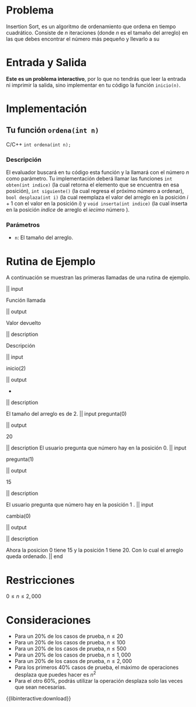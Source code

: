 # Problema
Insertion Sort, es un algoritmo de ordenamiento que ordena en tiempo cuadrático. Consiste de $n$ iteraciones (donde $n$ es el tamaño del arreglo) en las que debes encontrar el número más pequeño y llevarlo a su 
# Entrada y Salida

**Este es un problema interactivo**, por lo que no tendrás que leer la entrada ni imprimir la salida, sino implementar en tu código la función `inicio(n)`.

# Implementación

## Tu función `ordena(int n)`

C/C++ `int ordena(int n);`

### Descripción

El evaluador buscará en tu código esta función y la llamará con el número $n$ como parámetro. Tu implementación deberá llamar las funciones `int obten(int indice)` (la cual retorna el elemento que se encuentra en esa posición), `int siguiente()` (la cual regresa el próximo número a ordenar), `bool desplaza(int i)` (la cual reemplaza el valor del arreglo en la posición $i+1$ con el valor en la posición $i$) y `void inserta(int indice)` (la cual inserta en la posición $indice$ de arreglo el $iecimo$ número ). 

### Parámetros

* `n`: El tamaño del arreglo.


# Rutina de Ejemplo

A continuación se muestran las primeras llamadas de una rutina de ejemplo.

|| input

Función llamada

|| output

Valor devuelto

|| description

Descripción

|| input

inicio(2)

|| output

-

|| description

El tamaño del arreglo es de 2.
|| input
pregunta(0)

|| output

20

|| description
El usuario pregunta que número hay en la posición 0.
|| input

pregunta(1)

|| output

15

|| description

El usuario pregunta que número hay en la posición 1 .
|| input

cambia(0)

|| output



|| description

Ahora la posicion 0 tiene 15 y la posición 1 tiene 20. Con lo cual el arreglo queda ordenado. 
|| end

# Restricciones

$0 \leq n \leq 2,000$

# Consideraciones

* Para un 20% de los casos de prueba, $n\leq20$
* Para un 20% de los casos de prueba, $n\leq100$
* Para un 20% de los casos de prueba, $n\leq500$
* Para un 20% de los casos de prueba, $n\leq1,000$
* Para un 20% de los casos de prueba, $n\leq2,000$
* Para los primeros 40% casos de prueba, el máximo de operaciones desplaza que puedes hacer es $n^2$
* Para el otro 60%, podrás utilizar la operación desplaza solo las veces que sean necesarias.

{{libinteractive:download}}
